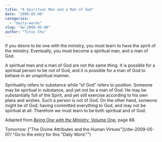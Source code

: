 ```yaml
---
title: "A Spiritual Man and a Man of God"
date: "2009-05-06"
categories: 
  - "daily-words"
slug: "dw-2009-05-06"
author: "Titus Chu"
---
```


If you desire to be one with the ministry, you must learn to have the spirit of the ministry. Eventually, you must become a spiritual man, and a man of God.

A spiritual man and a man of God are not the same thing. It is possible for a spiritual person to be not of God, and it is possible for a man of God to behave in an unspiritual manner.

Spirituality refers to substance while “of God” refers to position. Someone may be spiritual in substance, and yet not be a man of God. He may be substantially full of the Spirit, and yet still exercise according to his own plans and wishes. Such a person is not of God. On the other hand, someone might be of God, having committed everything to God, and may not be spiritual at all. Therefore we must learn to be both spiritual and of God.

Adapted from [_Being One with the Ministry_, Volume One](/book-being-one-with-the-ministry-vol-1/ "Go to the entry for this book"), page 88.

Tomorrow: ["The Divine Attributes and the Human Virtues"](/dw-2009-05-07/ "Go to the entry for this "Daily Word."")
